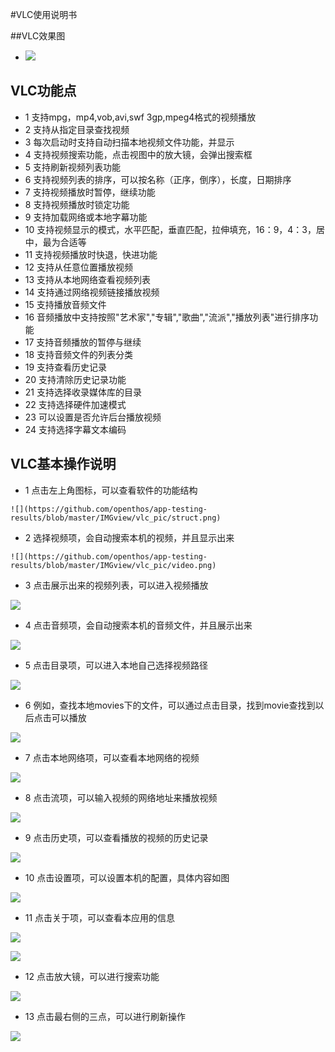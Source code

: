#VLC使用说明书

##VLC效果图
- ![](https://github.com/openthos/app-testing-results/blob/master/IMGview/vlc_pic/video.png)

## VLC功能点
  - 1 支持mpg，mp4,vob,avi,swf 3gp,mpeg4格式的视频播放
  - 2 支持从指定目录查找视频
  - 3 每次启动时支持自动扫描本地视频文件功能，并显示
  - 4 支持视频搜索功能，点击视图中的放大镜，会弹出搜索框
  - 5 支持刷新视频列表功能
  - 6 支持视频列表的排序，可以按名称（正序，倒序），长度，日期排序
  - 7 支持视频播放时暂停，继续功能
  - 8 支持视频播放时锁定功能
  - 9 支持加载网络或本地字幕功能
  - 10 支持视频显示的模式，水平匹配，垂直匹配，拉伸填充，16：9，4：3，居中，最为合适等
  - 11 支持视频播放时快退，快进功能
  - 12 支持从任意位置播放视频
  - 13 支持从本地网络查看视频列表
  - 14 支持通过网络视频链接播放视频
  - 15 支持播放音频文件
  - 16 音频播放中支持按照"艺术家","专辑","歌曲","流派","播放列表"进行排序功能
  - 17 支持音频播放的暂停与继续
  - 18 支持音频文件的列表分类
  - 19 支持查看历史记录
  - 20 支持清除历史记录功能
  - 21 支持选择收录媒体库的目录
  - 22 支持选择硬件加速模式
  - 23 可以设置是否允许后台播放视频
  - 24 支持选择字幕文本编码
## VLC基本操作说明
   - 1 点击左上角图标，可以查看软件的功能结构
   
    ![](https://github.com/openthos/app-testing-results/blob/master/IMGview/vlc_pic/struct.png)
        
   - 2 选择视频项，会自动搜索本机的视频，并且显示出来
   
    ![](https://github.com/openthos/app-testing-results/blob/master/IMGview/vlc_pic/video.png)

   - 3 点击展示出来的视频列表，可以进入视频播放
   
   ![](https://github.com/openthos/app-testing-results/blob/master/IMGview/vlc_pic/video_play.png)

   - 4 点击音频项，会自动搜索本机的音频文件，并且展示出来
   
   ![](https://github.com/openthos/app-testing-results/blob/master/IMGview/vlc_pic/music.png)
   
   - 5 点击目录项，可以进入本地自己选择视频路径
   
   ![](https://github.com/openthos/app-testing-results/blob/master/IMGview/vlc_pic/list.png)
   
   - 6 例如，查找本地movies下的文件，可以通过点击目录，找到movie查找到以后点击可以播放
   
   ![](https://github.com/openthos/app-testing-results/blob/master/IMGview/vlc_pic/list_video.png)
   
   - 7 点击本地网络项，可以查看本地网络的视频
   
   ![](https://github.com/openthos/app-testing-results/blob/master/IMGview/vlc_pic/net.png)
   
   - 8 点击流项，可以输入视频的网络地址来播放视频
   
   ![](https://github.com/openthos/app-testing-results/blob/master/IMGview/vlc_pic/net_stream.png)
   
   - 9 点击历史项，可以查看播放的视频的历史记录
   
   ![](https://github.com/openthos/app-testing-results/blob/master/IMGview/vlc_pic/history.png)
   
   - 10 点击设置项，可以设置本机的配置，具体内容如图
   
   ![](https://github.com/openthos/app-testing-results/blob/master/IMGview/vlc_pic/setting.png)
   
   - 11 点击关于项，可以查看本应用的信息
   
   ![](https://github.com/openthos/app-testing-results/blob/master/IMGview/vlc_pic/about.png)
   
   ![](https://github.com/openthos/app-testing-results/blob/master/IMGview/vlc_pic/permission.png)
   
   - 12 点击放大镜，可以进行搜索功能
   
   ![](https://github.com/openthos/app-testing-results/blob/master/IMGview/vlc_pic/search.png)
   
   - 13 点击最右侧的三点，可以进行刷新操作
   
   ![](https://github.com/openthos/app-testing-results/blob/master/IMGview/vlc_pic/refresh.png)
   
   
